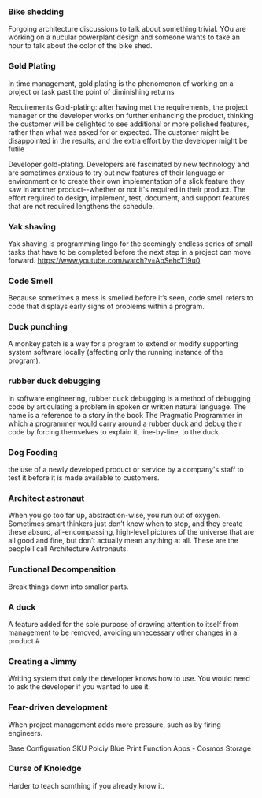 
### Bike shedding
Forgoing architecture discussions to talk about something trivial. YOu are working on a nucular powerplant design and someone wants to take an hour to talk about the color of the bike shed.

### Gold Plating
In time management, gold plating is the phenomenon of working on a project or task past the point of diminishing returns

Requirements Gold-plating: after having met the requirements, the project manager or the developer works on further enhancing the product, thinking the customer will be delighted to see additional or more polished features, rather than what was asked for or expected. The customer might be disappointed in the results, and the extra effort by the developer might be futile

Developer gold-plating. Developers are fascinated by new technology and are sometimes anxious to try out new features of their language or environment or to create their own implementation of a slick feature they saw in another product--whether or not it's required in their product. The effort required to design, implement, test, document, and support features that are not required lengthens the schedule.

### Yak shaving
Yak shaving is programming lingo for the seemingly endless series of small tasks that have to be completed before the next step in a project can move forward.
https://www.youtube.com/watch?v=AbSehcT19u0

### Code Smell
Because sometimes a mess is smelled before it’s seen, code smell refers to code that displays early signs of problems within a program.  


### Duck punching
A monkey patch is a way for a program to extend or modify supporting system software locally (affecting only the running instance of the program).


### rubber duck debugging
In software engineering, rubber duck debugging is a method of debugging code by articulating a problem in spoken or written natural language. The name is a reference to a story in the book The Pragmatic Programmer in which a programmer would carry around a rubber duck and debug their code by forcing themselves to explain it, line-by-line, to the duck.

### Dog Fooding
the use of a newly developed product or service by a company's staff to test it before it is made available to customers.

### Architect astronaut

When you go too far up, abstraction-wise, you run out of oxygen. Sometimes smart thinkers just don’t know when to stop, and they create these absurd, all-encompassing, high-level pictures of the universe that are all good and fine, but don’t actually mean anything at all. These are the people I call Architecture Astronauts.


### Functional Decompensition
Break things down into smaller parts.


### A duck

A feature added for the sole purpose of drawing attention to itself from management to be removed, avoiding unnecessary other changes in a product.# 


### Creating a Jimmy
Writing system that only the developer knows how to use.  You would need to ask the developer if you wanted to use it.

### Fear-driven development 
When project management adds more pressure, such as by firing engineers.


Base Configuration
SKU
Polciy 
Blue Print
Function Apps - 
Cosmos
Storage


### Curse of Knoledge
Harder to teach somthing if you already know it.
